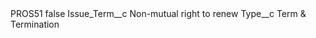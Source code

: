 <?xml version="1.0" encoding="UTF-8"?>
<CustomMetadata xmlns="http://soap.sforce.com/2006/04/metadata" xmlns:xsi="http://www.w3.org/2001/XMLSchema-instance" xmlns:xsd="http://www.w3.org/2001/XMLSchema">
    <label>PROS51</label>
    <protected>false</protected>
    <values>
        <field>Issue_Term__c</field>
        <value xsi:type="xsd:string">Non-mutual right to renew</value>
    </values>
    <values>
        <field>Type__c</field>
        <value xsi:type="xsd:string">Term &amp; Termination</value>
    </values>
</CustomMetadata>
